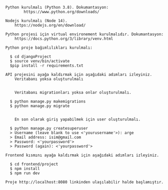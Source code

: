     Python kurulmalı (Python 3.8). Dokumantasyon:
            https://www.python.org/downloads/

    Nodejs kurulmalı (Node 14).
        https://nodejs.org/en/download/

    Python projesi için virtual environement kurulmalıdır. Dokumantasyon:
        https://docs.python.org/3/library/venv.html

    Python proje bağımlılıkları kurulmalı:

      $ cd djangoProject
      $ source venv/bin/activate
      $pip install -r requirements.txt

    API projesini ayağa kaldırmak için aşağıdaki adımları izleyiniz.
        Veritabanı yoksa oluşturulmalı


        Veritabanı migrationları yoksa onlar oluşturulmalı.

      $ python manage.py makemigrations          
      $ python manage.py migrate   


        En son olarak giriş yapabilmek için user oluşturulmalı.

      $ python manage.py createsuperuser
      > Username (leave blank to use <'yourusername'>): arge
      > Email address: isim@gmail.com
      > Password: <'yourpassword'>
      > Password (again): <'yourpassword'>

    Frontend kısmını ayağa kaldırmak için aşağıdaki adımları izleyiniz.

      $ cd frontend/project
      $ npm install
      $ npm run dev

    Proje http://localhost:8080 linkinden ulaşılabilir halde başlamıştır.
